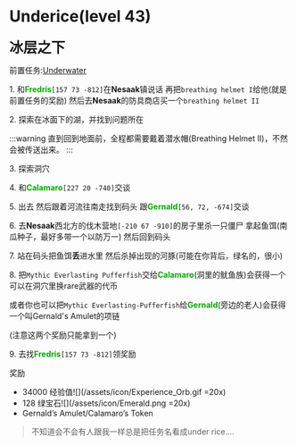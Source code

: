 # Underice(level 43)
<span style="font-size: 25px;">**冰层之下**</span>

前置任务:[Underwater](/quests/lvl1-10/level%208%20%20-%20underwater.html)

<span class="stage-index">1.</span> 和<font color=00AA00>**Fredris**</font>`[157 73 -812]`在**Nesaak**镇说话 再把`breathing helmet I`给他(就是前置任务的奖励) 然后去**Nesaak**的防具商店买一个`breathing helmet II`

<span class="stage-index">2.</span> 探索在冰面下的湖，并找到问题所在

:::warning
直到回到地面前，全程都需要戴着潜水帽(Breathing Helmet II)，不然会被传送出来。
:::

<span class="stage-index">3.</span> 探索洞穴

<span class="stage-index">4.</span> 和<font color=00AA00>**Calamaro**</font>`[227 20 -740]`交谈

<span class="stage-index">5.</span> 出去 然后跟着河流往南走找到码头 跟<font color=00AA00>**Gernald**</font>`[56, 72, -674]`交谈

<span class="stage-index">6.</span> 去**Nesaak**西北方的伐木营地`[-210 67 -910]`的房子里杀一只僵尸 拿起鱼饵(南瓜种子，最好多带一个以防万一) 然后回到码头

<span class="stage-index">7.</span> 站在码头把鱼饵**丢**进水里 然后杀掉出现的河豚(可能在你背后，绿名的，很小)

<span class="stage-index">8.</span> 把`Mythic Everlasting Pufferfish`交给<font color=00AA00>**Calamaro**</font>(洞里的鱿鱼族)会获得一个可以在洞穴里换rare武器的代币

或者你也可以把`Mythic Everlasting-Pufferfish`给<font color=00AA00>**Gernald**</font>(旁边的老人)会获得一个叫Gernald's Amulet的项链

(注意这两个奖励只能拿到一个)

<span class="stage-index">9.</span> 去找<font color=00AA00>**Fredris**</font>`[157 73 -812]`领奖励


奖励
+ 34000 经验值![](/assets/icon/Experience_Orb.gif =20x)
+ 128 绿宝石![](/assets/icon/Emerald.png =20x)
+ Gernald’s Amulet/Calamaro’s Token

>不知道会不会有人跟我一样总是把任务名看成under rice....
